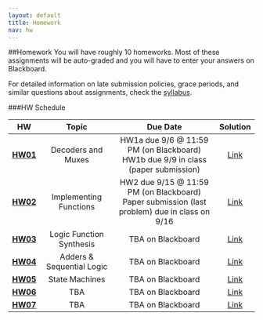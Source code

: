 ```yaml
---
layout: default
title: Homework
nav: hw
---
```


##Homework
You will have roughly 10 homeworks.  Most of these assignments will be auto-graded and you will have to enter your answers on Blackboard.  

For detailed information on late submission policies, grace periods, and similar questions about assignments, check the [syllabus](http://ee.usc.edu/~redekopp/ee209/EE209Syllabus.pdf).


###HW Schedule

|                      HW                                      |           Topic            |                Due Date                  | Solution |
| :----------------------------------------------------------: | :------------------------: | :-------------------------------------:  | :----: |
| [**HW01**](http://ee.usc.edu/~redekopp/ee209/ee209_hw1.pdf)  | Decoders and Muxes           | HW1a due 9/6 @ 11:59 PM (on Blackboard)<br>HW1b due 9/9 in class (paper submission)   | [Link](http://ee.usc.edu/~redekopp/ee209/ee209_hw1_sol.pdf) |
| [**HW02**](http://ee.usc.edu/~redekopp/ee209/ee209_hw2.pdf)  | Implementing Functions       | HW2 due 9/15 @ 11:59 PM (on Blackboard)<br>Paper submission (last problem) due in class on 9/16   | [Link](http://ee.usc.edu/~redekopp/ee209/ee209_hw2_sol.pdf) |
| [**HW03**](http://ee.usc.edu/~redekopp/ee209/ee209_hw3.pdf)  | Logic Function Synthesis     | TBA on Blackboard   | [Link](http://ee.usc.edu/~redekopp/ee209/ee209_hw3_sol.pdf) |
| [**HW04**](http://ee.usc.edu/~redekopp/ee209/ee209_hw4.pdf)  | Adders & Sequential Logic    | TBA on Blackboard   |  [Link](http://ee.usc.edu/~redekopp/ee209/ee209_hw4_sol.pdf) |
| [**HW05**](http://ee.usc.edu/~redekopp/ee209/ee209_hw5.pdf)  | State Machines               | TBA on Blackboard   |  [Link](http://ee.usc.edu/~redekopp/ee209/ee209_hw5_sol.pdf) |
| [**HW06**](http://ee.usc.edu/~redekopp/ee209/ee209_hw6.pdf)  | TBA        | TBA on Blackboard   |  [Link](http://ee.usc.edu/~redekopp/ee209/ee209_hw6_sol.pdf) |
| [**HW07**](http://ee.usc.edu/~redekopp/ee209/ee209_hw7.pdf)  | TBA        | TBA on Blackboard   |  [Link](http://ee.usc.edu/~redekopp/ee209/ee209_hw7_sol.pdf) |

